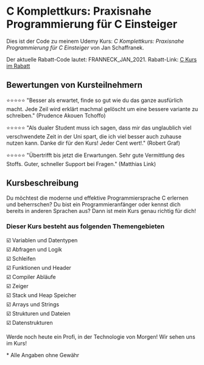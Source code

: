 # C Komplettkurs: Praxisnahe Programmierung für C Einsteiger

Dies ist der Code zu meinem Udemy Kurs:
*C Komplettkurs: Praxisnahe Programmierung für C Einsteiger* von Jan Schaffranek.

Der aktuelle Rabatt-Code lautet: FRANNECK_JAN_2021.
Rabatt-Link: [C Kurs im Rabatt](https://www.udemy.com/course/c-programmierung-praxisnaher-komplettkurs-fur-einsteiger/?couponCode=FRANNECK_JAN_2021)

## Bewertungen von Kursteilnehmern

⭐⭐⭐⭐⭐ "Besser als erwartet, finde so gut wie du das ganze ausfürlich macht. Jede Zeil wird erklärt machmal gelöscht um eine bessere variante zu schreiben." (Prudence Akouen Tchoffo)

⭐⭐⭐⭐⭐ "Als dualer Student muss ich sagen, dass mir das unglaublich viel verschwendete Zeit in der Uni spart, die ich viel besser auch zuhause nutzen kann. Danke dir für den Kurs! Jeder Cent wert!." (Robert Graf)

⭐⭐⭐⭐⭐ "Übertrifft bis jetzt die Erwartungen. Sehr gute Vermittlung des Stoffs. Guter, schneller Support bei Fragen." (Matthias Link)

## Kursbeschreibung

Du möchtest die moderne und effektive Programmiersprache C erlernen und beherrschen? Du bist ein Programmieranfänger oder kennst dich bereits in anderen Sprachen aus?
Dann ist mein Kurs genau richtig für dich!

### Dieser Kurs besteht aus folgenden Themengebieten

☑️ Variablen und Datentypen  
☑️ Abfragen und Logik  
☑️ Schleifen  
☑️ Funktionen und Header  
☑️ Compiler Abläufe  
☑️ Zeiger  
☑️ Stack und Heap Speicher  
☑️ Arrays und Strings  
☑️ Strukturen und Dateien  
☑️ Datenstrukturen  

Werde noch heute ein Profi, in der Technologie von Morgen!
Wir sehen uns im Kurs!


\* Alle Angaben ohne Gewähr
